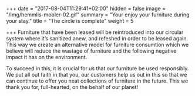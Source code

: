 +++
date = "2017-08-04T11:29:41+02:00"
hidden = false
image = "/img/hemmlis-mobler-02.gif"
summary = "Your enjoy your furniture during your stay."
title = "The circle is complete"
weight = 5

+++
Furniture  that have been leased will be reintroduced into our circular system where it’s sanitized anew, and refeshed in order to be leased again. This way we create an alternative model for furniture consumtion which we believe will reduce the wastage of furniture and the following negative impact it has on the environment.

To succeed in this, it is crucial for us that our furniture be used responsibly. We put all out  faith in that you, our customers help us out in this so that we can continue to offer you neat collections of furniture in the future. This we thank you for, full-hearted, on the behalf of our planet!